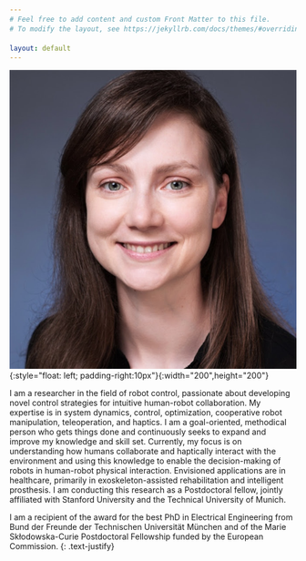```yaml
---
# Feel free to add content and custom Front Matter to this file.
# To modify the layout, see https://jekyllrb.com/docs/themes/#overriding-theme-defaults

layout: default
---
```

![image info](selma_head.jpg){:style="float: left; padding-right:10px"}{:width="200",height="200"}

I am a researcher in the field of robot control, passionate about developing novel control strategies for intuitive human-robot collaboration. My expertise is in system dynamics, control, optimization, cooperative robot manipulation, teleoperation, and haptics. I am a goal-oriented, methodical person who gets things done and continuously seeks to expand and improve my knowledge and skill set.
Currently, my focus is on understanding how humans collaborate and haptically interact with the environment and using this knowledge to enable the decision-making of robots in human-robot physical interaction. Envisioned applications are in healthcare, primarily in exoskeleton-assisted rehabilitation and intelligent prosthesis. I am conducting this research as a Postdoctoral fellow, jointly affiliated with Stanford University and the Technical University of Munich.

I am a recipient of the award for the best PhD in Electrical Engineering from Bund der Freunde der Technischen Universität München and of the Marie Skłodowska-Curie Postdoctoral Fellowship funded by the European Commission.
{: .text-justify}
